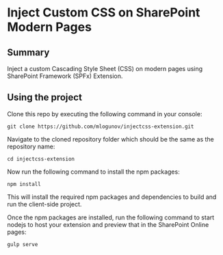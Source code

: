 # Inject Custom CSS on SharePoint Modern Pages

## Summary

Inject a custom Cascading Style Sheet (CSS) on modern pages using SharePoint Framework (SPFx) Extension.

## Using the project

Clone this repo by executing the following command in your console:

```shell
git clone https://github.com/mlogunov/injectcss-extension.git
```

Navigate to the cloned repository folder which should be the same as the repository name:

```shell
cd injectcss-extension
```

Now run the following command to install the npm packages:

```shell
npm install
```

This will install the required npm packages and dependencies to build and run the client-side project.

Once the npm packages are installed, run the following command to start nodejs to host your extension and preview that in the SharePoint Online pages:

```shell
gulp serve
```
